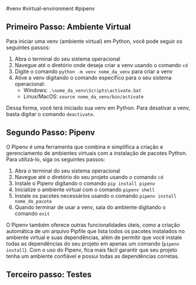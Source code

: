 #venv #virtual-environment #pipenv 

## Primeiro Passo: Ambiente Virtual

Para iniciar uma venv (ambiente virtual) em Python, você pode seguir os seguintes passos:

1.  Abra o terminal do seu sistema operacional
2.  Navegue até o diretório onde deseja criar a venv usando o comando `cd`
3.  Digite o comando `python -m venv nome_da_venv` para criar a venv
4.  Ative a venv digitando o comando específico para o seu sistema operacional:
    -   Windows: `.\nome_da_venv\Scripts\activate.bat`
    -   Linux/MacOS: `source nome_da_venv/bin/activate`

Dessa forma, você terá iniciado sua venv em Python. Para desativar a venv, basta digitar o comando `deactivate`.

## Segundo Passo:  Pipenv

O Pipenv é uma ferramenta que combina e simplifica a criação e gerenciamento de ambientes virtuais com a instalação de pacotes Python. Para utilizá-lo, siga os seguintes passos:

1.  Abra o terminal do seu sistema operacional
2.  Navegue até o diretório do seu projeto usando o comando `cd`
3.  Instale o Pipenv digitando o comando `pip install pipenv`
4.  Inicialize o ambiente virtual com o comando `pipenv shell`
5.  Instale os pacotes necessários usando o comando `pipenv install nome_do_pacote`
6.  Quando terminar de usar a venv, saia do ambiente digitando o comando `exit`

O Pipenv também oferece outras funcionalidades úteis, como a criação automática de um arquivo Pipfile que lista todos os pacotes instalados no ambiente virtual e suas dependências, além de permitir que você instale todas as dependências do seu projeto em apenas um comando (`pipenv install`). Com o uso do Pipenv, fica mais fácil garantir que seu projeto tenha um ambiente confiável e possui todas as dependências corretas.

## Terceiro passo: Testes


